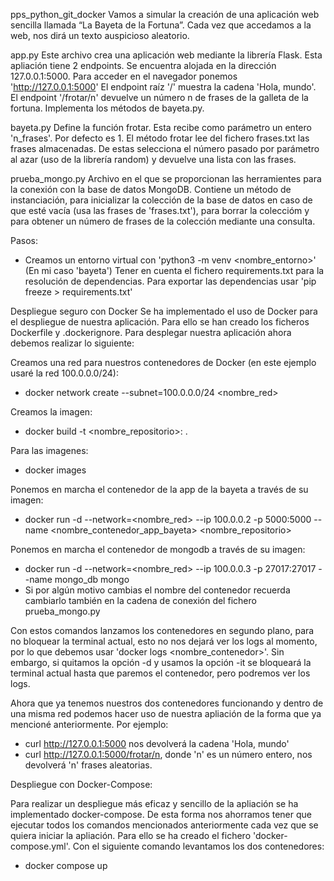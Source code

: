 pps_python_git_docker
Vamos a simular la creación de una aplicación web sencilla llamada “La
Bayeta de la Fortuna”. Cada vez que accedamos a la web, nos dirá un
texto auspicioso aleatorio.

app.py
Este archivo crea una aplicación web mediante la librería Flask. Esta apliación tiene 2 endpoints.
Se encuentra alojada en la dirección 127.0.0.1:5000. Para acceder en el navegador ponemos 'http://127.0.0.1:5000'
El endpoint raíz '/' muestra la cadena 'Hola, mundo'.
El endpoint '/frotar/n' devuelve un número n de frases de la galleta de la fortuna.
Implementa los métodos de bayeta.py.

bayeta.py
Define la función frotar. Esta recibe como parámetro un entero 'n_frases'. Por defecto es 1.
El método frotar lee del fichero frases.txt las frases almacenadas. De estas selecciona
el número pasado por parámetro al azar (uso de la librería random) y devuelve una lista con
las frases.

prueba_mongo.py
Archivo en el que se proporcionan las herramientes para la conexión con la base de datos MongoDB.
Contiene un método de instanciación, para inicializar la colección de la base de datos en caso de 
que esté vacía (usa las frases de 'frases.txt'), para borrar la coleccióm y para obtener un número
de frases de la colección mediante una consulta.

Pasos:
- Creamos un entorno virtual con 'python3 -m venv <nombre_entorno>' (En mi caso 'bayeta')
  Tener en cuenta el fichero requirements.txt para la resolución de dependencias.
  Para exportar las dependencias usar 'pip freeze > requirements.txt'

Despliegue seguro con Docker
Se ha implementado el uso de Docker para el despliegue de nuestra aplicación. Para ello se han
creado los ficheros Dockerfile y .dockerignore. Para desplegar nuestra aplicación ahora debemos
realizar lo siguiente:

Creamos una red para nuestros contenedores de Docker (en este ejemplo usaré la red 100.0.0.0/24):
- docker network create --subnet=100.0.0.0/24 <nombre_red>

Creamos la imagen:	
- docker build -t <nombre_repositorio>:<tag> .
  
Para las imagenes:
- docker images
  
Ponemos en marcha el contenedor de la app de la bayeta a través de su imagen:
- docker run -d --network=<nombre_red> --ip 100.0.0.2 -p 5000:5000 --name <nombre_contenedor_app_bayeta> <nombre_repositorio>

Ponemos en marcha el contenedor de mongodb a través de su imagen:
- docker run -d --network=<nombre_red> --ip 100.0.0.3 -p 27017:27017 --name mongo_db mongo
- Si por algún motivo cambias el nombre del contenedor recuerda cambiarlo también en la cadena de conexión del fichero prueba_mongo.py
  
Con estos comandos lanzamos los contenedores en segundo plano, para no bloquear la terminal actual, esto no nos dejará ver los logs
al momento, por lo que debemos usar 'docker logs <nombre_contenedor>'. Sin embargo, si quitamos la opción -d y usamos la opción -it
se bloqueará la terminal actual hasta que paremos el contenedor, pero podremos ver los logs.

Ahora que ya tenemos nuestros dos contenedores funcionando y dentro de una misma red podemos hacer uso de nuestra apliación de la forma
que ya mencioné anteriormente. Por ejemplo:
- curl http://127.0.0.1:5000 nos devolverá la cadena 'Hola, mundo'
- curl http://127.0.0.1:5000/frotar/n, donde 'n' es un número entero, nos devolverá 'n' frases aleatorias.

Despliegue con Docker-Compose:

Para realizar un despliegue más eficaz y sencillo de la apliación se ha implementado docker-compose. De esta forma nos ahorramos tener
que ejecutar todos los comandos mencionados anteriormente cada vez que se quiera iniciar la apliación. Para ello se ha creado el fichero
'docker-compose.yml'. Con el siguiente comando levantamos los dos contenedores:
- docker compose up
